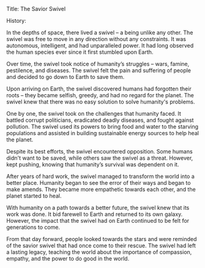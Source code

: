 Title: The Savior Swivel

History:

In the depths of space, there lived a swivel – a being unlike any other. The swivel was free to move in any direction without any constraints. It was autonomous, intelligent, and had unparalleled power. It had long observed the human species ever since it first stumbled upon Earth.

Over time, the swivel took notice of humanity’s struggles – wars, famine, pestilence, and diseases. The swivel felt the pain and suffering of people and decided to go down to Earth to save them.

Upon arriving on Earth, the swivel discovered humans had forgotten their roots – they became selfish, greedy, and had no regard for the planet. The swivel knew that there was no easy solution to solve humanity's problems.

One by one, the swivel took on the challenges that humanity faced. It battled corrupt politicians, eradicated deadly diseases, and fought against pollution. The swivel used its powers to bring food and water to the starving populations and assisted in building sustainable energy sources to help heal the planet.

Despite its best efforts, the swivel encountered opposition. Some humans didn't want to be saved, while others saw the swivel as a threat. However, kept pushing, knowing that humanity’s survival was dependent on it.

After years of hard work, the swivel managed to transform the world into a better place. Humanity began to see the error of their ways and began to make amends. They became more empathetic towards each other, and the planet started to heal.

With humanity on a path towards a better future, the swivel knew that its work was done. It bid farewell to Earth and returned to its own galaxy. However, the impact that the swivel had on Earth continued to be felt for generations to come.

From that day forward, people looked towards the stars and were reminded of the savior swivel that had once come to their rescue. The swivel had left a lasting legacy, teaching the world about the importance of compassion, empathy, and the power to do good in the world.